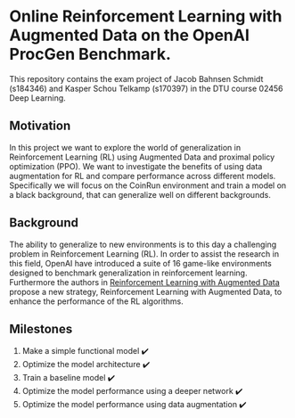 # Online Reinforcement Learning with Augmented Data on the OpenAI ProcGen Benchmark.

This repository contains the exam project of Jacob Bahnsen Schmidt (s184346) and Kasper Schou Telkamp (s170397) in the DTU course 02456 Deep Learning.

## Motivation

In this project we want to explore the world of generalization in Reinforcement Learning (RL) using Augmented Data and proximal policy optimization (PPO).  We want to investigate the benefits of using data augmentation for RL and compare performance across different models. Specifically we will focus on the CoinRun environment and train a model on a black background, that can generalize well on different backgrounds.

## Background

The ability to generalize to new environments is to this day a challenging problem in Reinforcement Learning (RL). In order to assist the research in this field, OpenAI have introduced a suite of 16 game-like environments designed to benchmark generalization in reinforcement learning. Furthermore the authors in [Reinforcement Learning with Augmented Data](https://arxiv.org/pdf/2004.14990.pdf) propose a new strategy, Reinforcement Learning with Augmented Data, to enhance the performance of the RL algorithms.

## Milestones

1. Make a simple functional model ✔️
2. Optimize the model architecture ✔️
3. Train a baseline model ✔️
4. Optimize the model performance using a deeper network ✔️
5. Optimize the model performance using data augmentation ✔️

